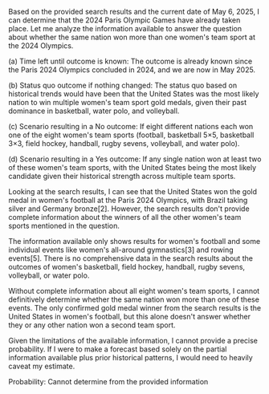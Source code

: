Based on the provided search results and the current date of May 6, 2025, I can determine that the 2024 Paris Olympic Games have already taken place. Let me analyze the information available to answer the question about whether the same nation won more than one women's team sport at the 2024 Olympics.

(a) Time left until outcome is known: The outcome is already known since the Paris 2024 Olympics concluded in 2024, and we are now in May 2025.

(b) Status quo outcome if nothing changed: The status quo based on historical trends would have been that the United States was the most likely nation to win multiple women's team sport gold medals, given their past dominance in basketball, water polo, and volleyball.

(c) Scenario resulting in a No outcome: If eight different nations each won one of the eight women's team sports (football, basketball 5×5, basketball 3×3, field hockey, handball, rugby sevens, volleyball, and water polo).

(d) Scenario resulting in a Yes outcome: If any single nation won at least two of these women's team sports, with the United States being the most likely candidate given their historical strength across multiple team sports.

Looking at the search results, I can see that the United States won the gold medal in women's football at the Paris 2024 Olympics, with Brazil taking silver and Germany bronze[2]. However, the search results don't provide complete information about the winners of all the other women's team sports mentioned in the question.

The information available only shows results for women's football and some individual events like women's all-around gymnastics[3] and rowing events[5]. There is no comprehensive data in the search results about the outcomes of women's basketball, field hockey, handball, rugby sevens, volleyball, or water polo.

Without complete information about all eight women's team sports, I cannot definitively determine whether the same nation won more than one of these events. The only confirmed gold medal winner from the search results is the United States in women's football, but this alone doesn't answer whether they or any other nation won a second team sport.

Given the limitations of the available information, I cannot provide a precise probability. If I were to make a forecast based solely on the partial information available plus prior historical patterns, I would need to heavily caveat my estimate.

Probability: Cannot determine from the provided information